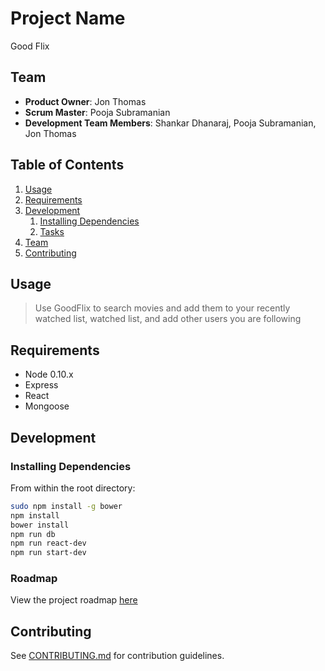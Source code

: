 # Project Name

Good Flix

## Team

  - __Product Owner__: Jon Thomas
  - __Scrum Master__: Pooja Subramanian
  - __Development Team Members__: Shankar Dhanaraj, Pooja Subramanian, Jon Thomas

## Table of Contents

1. [Usage](#Usage)
1. [Requirements](#requirements)
1. [Development](#development)
    1. [Installing Dependencies](#installing-dependencies)
    1. [Tasks](#tasks)
1. [Team](#team)
1. [Contributing](#contributing)

## Usage

> Use GoodFlix to search movies and add them to your recently watched list, watched list, and add other users you are following

## Requirements

- Node 0.10.x
- Express
- React
- Mongoose

## Development

### Installing Dependencies

From within the root directory:

```sh
sudo npm install -g bower
npm install
bower install
npm run db
npm run react-dev
npm run start-dev
```

### Roadmap

View the project roadmap [here](LINK_TO_PROJECT_ISSUES)


## Contributing

See [CONTRIBUTING.md](CONTRIBUTING.md) for contribution guidelines.
